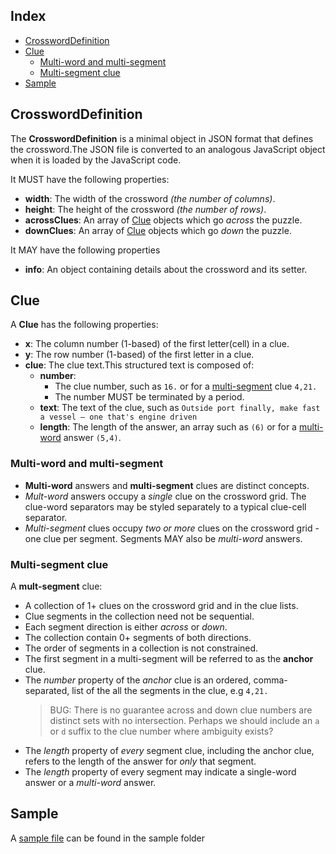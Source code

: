 ## Index <!-- omit from toc -->

- [CrosswordDefinition](#crossworddefinition)
- [Clue](#clue)
  - [Multi-word and multi-segment](#multi-word-and-multi-segment)
  - [Multi-segment clue](#multi-segment-clue)
- [Sample](#sample)

## CrosswordDefinition

The **CrosswordDefinition** is a minimal object in JSON format that defines the
crossword.The JSON file is converted to an analogous JavaScript object when it is loaded by the JavaScript code.

It MUST have the following properties:

- **width**: The width of the crossword _(the number of columns)_.
- **height**: The height of the crossword _(the number of rows)_.
- **acrossClues**: An array of [Clue][1] objects which go _across_ the puzzle.
- **downClues**: An array of [Clue][1] objects which go _down_ the puzzle.

It MAY have the following properties

- **info**: An object containing details about the crossword and its setter.

## Clue

A **Clue** has the following properties:

- **x**: The column number (1-based) of the first letter(cell) in a clue.
- **y**: The row number (1-based) of the first letter in a clue.
- **clue**: The clue text.This structured text is composed of:
  - **number**:
    - The clue number, such as `16.` or for a [multi-segment][3] clue `4,21.`
    - The number MUST be terminated by a period.
  - **text**: The text of the clue, such as `Outside port finally, make fast a vessel – one that's engine driven`
  - **length**: The length of the answer, an array such as `(6)` or for a [multi-word][4] answer `(5,4)`.

### Multi-word and multi-segment

- **Multi-word** answers and **multi-segment** clues are distinct concepts.
- _Mult-word_ answers occupy a _single_ clue on the crossword grid. The clue-word separators may be styled separately to a typical clue-cell separator.
- _Multi-segment_ clues occupy _two or more_ clues on the crossword grid - one clue per segment. Segments MAY also be _multi-word_ answers.

### Multi-segment clue

A **mult-segment** clue:

- A collection of 1+ clues on the crossword grid and in the clue lists.
- Clue segments in the collection need not be sequential.
- Each segment direction is either _across_ or _down_.
- The collection contain 0+ segments of both directions.
- The order of segments in a collection is not constrained.
- The first segment in a multi-segment will be referred to as the **anchor** clue.
- The _number_ property of the _anchor_ clue is an ordered, comma-separated, list of the all the segments in the clue, e.g `4,21.`
  > BUG: There is no guarantee across and down clue numbers are distinct sets with no intersection. Perhaps we should include an `a` or `d` suffix to the clue number where ambiguity exists?
- The _length_ property of _every_ segment clue, including the anchor clue, refers to the length of the answer for _only_ that segment.
- The _length_ property of every segment may indicate a single-word answer or a _multi-word_ answer.

## Sample

A [sample file][2] can be found in the sample folder

[1]: #clue
[2]: ../sample/crosswords/albreich*4.json
[3]: #multi-segment-clue
[4]: #multi-word-and-multi-segment
